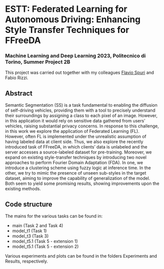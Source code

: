 # ESTT: Federated Learning for Autonomous Driving: Enhancing Style Transfer Techniques for FFreeDA
### Machine Learning and Deep Learning 2023, Politecnico di Torino, Summer Project 2B
This project was carried out together with my colleagues [Flavio Spuri](https://github.com/Flavios3) and Fabio Rizzi.
## Abstract
Semantic Segmentation (SS) is a task fundamental to enabling the diffusion of self-driving vehicles, providing them with a tool to precisely understand their surroundings by assigning a class to each pixel of an image. However, in this application it would rely on sensitive data gathered from users’ vehicles, raising substantial privacy concerns. In response to this challenge, in this work we explore the application of Federated Learning (FL). However, often FL is implemented under the unrealistic assumption of having labeled data at client side. Thus, we also explore the recently introduced task of FFreeDA, in which clients’ data is unlabeled and the server accesses a source-labeled dataset for pre-training. Moreover, we expand on existing style-transfer techniques by introducing two novel approaches to perform Fourier Domain Adaptation (FDA). In one, we introduce a clustering scheme using fuzzy logic at inference time. In the other, we try to mimic the presence of unseen sub-styles in the target dataset, aiming to improve the capability of generalization of the model. Both seem to yield some promising results, showing improvements upon the existing methods.

## Code structure

The mains for the various tasks can be found in:
- main (Task 2 and Task 4)
- model_t1 (Task 1)
- model_t3 (Task 3)
- model_t5.1 (Task 5 - extension 1)
- model_t5.1 (Task 5 - extension 2)

Various experiments and plots can be found in the folders Experiments and Results, respectively.
